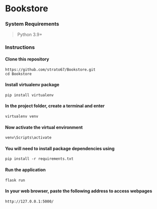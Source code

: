# Bookstore


### System Requirements 

> Python 3.9+ 

### Instructions

#### Clone this repository

```
https://github.com/strato67/Bookstore.git
cd Bookstore
```

#### Install virtualenv package 

```
pip install virtualenv
```

#### In the project folder, create a terminal and enter 

```
virtualenv venv
```

#### Now activate the virtual environment

```
venv\Scripts\activate
```

#### You will need to install package dependencies using

```
pip install -r requirements.txt
```

#### Run the application

```
flask run
```

#### In your web browser, paste the following address to access webpages

```
http://127.0.0.1:5000/
```

